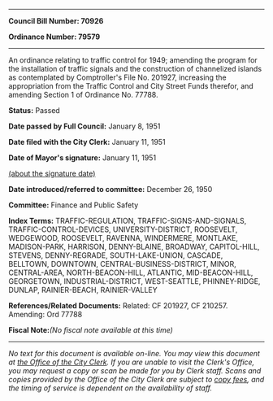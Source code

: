 

********

**Council Bill Number: 70926**
   
**Ordinance Number: 79579**
********

 An ordinance relating to traffic control for 1949; amending the program for the installation of traffic signals and the construction of channelized islands as contemplated by Comptroller's File No. 201927, increasing the appropriation from the Traffic Control and City Street Funds therefor, and amending Section 1 of Ordinance No. 77788.

**Status:** Passed
   
**Date passed by Full Council:** January 8, 1951
   
**Date filed with the City Clerk:** January 11, 1951
   
**Date of Mayor's signature:** January 11, 1951
   
[(about the signature date)](/~public/approvaldate.htm)
   
   
   
**Date introduced/referred to committee:** December 26, 1950
   
**Committee:** Finance and Public Safety
   
   
**Index Terms:** TRAFFIC-REGULATION, TRAFFIC-SIGNS-AND-SIGNALS, TRAFFIC-CONTROL-DEVICES, UNIVERSITY-DISTRICT, ROOSEVELT, WEDGEWOOD, ROOSEVELT, RAVENNA, WINDERMERE, MONTLAKE, MADISON-PARK, HARRISON, DENNY-BLAINE, BROADWAY, CAPITOL-HILL, STEVENS, DENNY-REGRADE, SOUTH-LAKE-UNION, CASCADE, BELLTOWN, DOWNTOWN, CENTRAL-BUSINESS-DISTRICT, MINOR, CENTRAL-AREA, NORTH-BEACON-HILL, ATLANTIC, MID-BEACON-HILL, GEORGETOWN, INDUSTRIAL-DISTRICT, WEST-SEATTLE, PHINNEY-RIDGE, DUNLAP, RAINIER-BEACH, RAINIER-VALLEY

**References/Related Documents:** Related: CF 201927, CF 210257. Amending: Ord 77788

**Fiscal Note:**_(No fiscal note available at this time)_
********

_No text for this document is available on-line. You may view this document at [the Office of the City Clerk](http://www.seattle.gov/leg/clerk/contactUs.htm). If you are unable to visit the Clerk's Office, you may request a copy or scan be made for you by Clerk staff. Scans and copies provided by the Office of the City Clerk are subject to [copy fees](http://clerk.seattle.gov/~public/clerkfees.htm), and the timing of service is dependent on the availability of staff._

